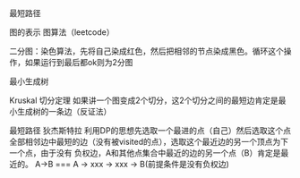 最短路径

图的表示
图算法（leetcode）

二分图：染色算法，先将自己染成红色，然后把相邻的节点染成黑色。循环这个操作，如果运行到最后都ok则为2分图

最小生成树

Kruskal
切分定理 如果讲一个图变成2个切分，这2个切分之间的最短边肯定是最小生成树的一条边（反证法）

最短路径
狄杰斯特拉  利用DP的思想先选取一个最进的点（自己）然后选取这个点全部相邻边中最短的边（没有被visited的点），选取这个最近边的另一个顶点为下一个点，由于没有
负权边，A和其他点集合中最近的边的另一个点（B）肯定是最近的。 A->B === A -> xxx -> xxx -> B(前提条件是没有负权边)
